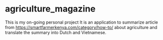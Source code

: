 # agriculture_magazine
This is my on-going personal project 
It is an application to summarize article from https://smartfarmerkenya.com/category/how-to/ about agriculture and translate the summary into Dutch and Vietnamese.


